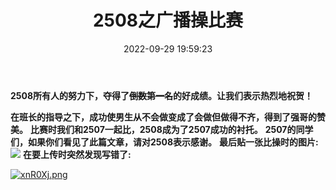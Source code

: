 ﻿---
title: 2508之广播操比赛
date: 2022-09-29 19:59:23
tags: 广播操比赛
---

**2508所有人的努力下，夺得了~~倒数第一名~~的好成绩。让我们表示热烈地祝贺！**

<!-- more -->

**在班长的指导之下，成功使男生从不会做变成了会做但做得不齐，得到了强哥的赞美。**
**比赛时我们和2507一起比，2508成为了2507成功的衬托。**
**2507的同学们，如果你们看见了此篇文章，请对2508表示感谢。**
**最后贴一张比操时的图片:**
![](https://pic.imgdb.cn/item/638010b616f2c2beb1fec129.jpg)
**在要上传时突然发现写错了:**

[![xnR0Xj.png](https://s1.ax1x.com/2022/09/29/xnR0Xj.png)](https://imgse.com/i/xnR0Xj)

